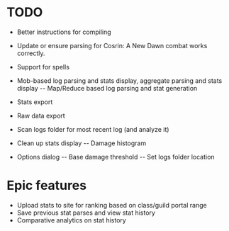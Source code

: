 # TODO

- Better instructions for compiling
- Update or ensure parsing for Cosrin: A New Dawn combat works correctly.
- Support for spells
- Mob-based log parsing and stats display, aggregate parsing and stats display
-- Map/Reduce based log parsing and stat generation
- Stats export
- Raw data export
- Scan logs folder for most recent log (and analyze it)
- Clean up stats display
-- Damage histogram

- Options dialog
-- Base damage threshold
-- Set logs folder location

# Epic features
- Upload stats to site for ranking based on class/guild portal range
- Save previous stat parses and view stat history
- Comparative analytics on stat history
